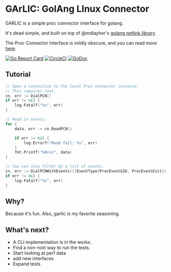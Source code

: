 # GArLIC: GolAng LInux Connector

GARLIC is a simple proc connector interface for golang.

It's dead simple, and built on top of @mdlayher's [golang netlink library](https://github.com/mdlayher/netlink).

The Proc Connector interface is mildly obscure, and you can read more [here](http://netsplit.com/the-proc-connector-and-socket-filters).

[![Go Report Card](https://goreportcard.com/badge/github.com/fearful-symmetry/garlic)](https://goreportcard.com/report/github.com/fearful-symmetry/garlic)
[![CircleCI](https://circleci.com/gh/fearful-symmetry/garlic.svg?style=svg)](https://circleci.com/gh/fearful-symmetry/garlic)
[![GoDoc](https://godoc.org/github.com/fearful-symmetry/garlic?status.svg)](https://godoc.org/github.com/fearful-symmetry/garlic)
## Tutorial

```go
// Open a connection to the local Proc connector instance.
// This requires root.
cn, err := DialPCN()
if err != nil {
	log.Fatalf("%s", err)
}

// Read in events.
for {
	data, err := cn.ReadPCN()

	if err != nil {
		log.Errorf("Read fail: %s", err)
	}
	fmt.Printf("%#v\n", data)
}

// You can also filter by a list of events.
cn, err := DialPCNWithEvents([]EventType{ProcEventGID, ProcEventExit})
if err != nil {
	log.Fatalf("%s", err)
}

```

## Why?

Because it's fun. Also, garlic is my favorite seasoning.

## What's next?

- A CLI implementation is in the works.
- Find a non-root way to run the tests.
- Start looking at perf data
- add new interfaces
- Expand tests
